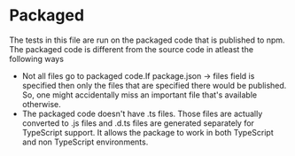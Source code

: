 # Packaged

The tests in this file are run on the packaged code that is published to npm. The packaged code is different from the source code in atleast the following ways
- Not all files go to packaged code.If package.json -> files field is specified then only the files that are specified there would be published. So, one might accidentally miss an important file that's available otherwise.
- The packaged code doesn't have .ts files. Those files are actually converted to .js files and .d.ts files are generated separately for TypeScript support. It allows the package to work in both TypeScript and non TypeScript environments.
